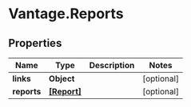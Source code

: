 # Vantage.Reports

## Properties
Name | Type | Description | Notes
------------ | ------------- | ------------- | -------------
**links** | **Object** |  | [optional] 
**reports** | [**[Report]**](Report.md) |  | [optional] 


